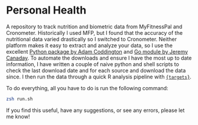 # Personal Health

A repository to track nutrition and biometric data from MyFitnessPal and Cronometer.
Historically I used MFP, but I found that the accuracy of the nutritional data varied drastically so I switched to Cronometer.
Neither platform makes it easy to extract and analyze your data, so I use the excellent [Python package by Adam Coddington](https://github.com/coddingtonbear/python-myfitnesspal) and [Go module by Jeremy Canaday](https://github.com/jrmycanady/gocronometer).
To automate the downloads and ensure I have the most up to date information, I have written a couple of naive python and shell scripts to check the last download date and for each source and download the data since.
I then run the data through a quick R analysis pipeline with [`{targets}`](https://github.com/ropensci/targets).

To do everything, all you have to do is run the following command:

```bash
zsh run.sh
```

If you find this useful, have any suggestions, or see any errors, please let me know!
